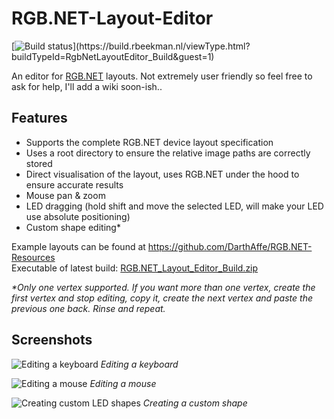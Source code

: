 
# RGB.NET-Layout-Editor

[![Build status](https://build.rbeekman.nl/app/rest/builds/buildType:(id:RgbNetLayoutEditor_Build)/statusIcon.svg)](https://build.rbeekman.nl/viewType.html?buildTypeId=RgbNetLayoutEditor_Build&guest=1)

An editor for [RGB.NET](https://github.com/DarthAffe/RGB.NET) layouts. Not extremely user friendly so feel free to ask for help, I'll add a wiki soon-ish..

## Features

 - Supports the complete RGB.NET device layout specification
 - Uses a root directory to ensure the relative image paths are correctly stored
 - Direct visualisation of the layout, uses RGB.NET under the hood to ensure accurate results
 - Mouse pan & zoom
 - LED dragging (hold shift and move the selected LED, will make your LED use absolute positioning)
 - Custom shape editing*
 

Example layouts can be found at https://github.com/DarthAffe/RGB.NET-Resources  
Executable of latest build: [RGB.NET_Layout_Editor_Build.zip]( https://build.rbeekman.nl/repository/downloadAll/RgbNetLayoutEditor_Build/.lastSuccessful/artifacts.zip)

*\*Only one vertex supported. If you want more than one vertex, create the first vertex and stop editing, copy it, create the next vertex and paste the previous one back. Rinse and repeat.*

## Screenshots
![Editing a keyboard](https://i.imgur.com/BYn8HW8.png)
_Editing a keyboard_  

![Editing a mouse](https://i.imgur.com/haDmrQW.png)
_Editing a mouse_  

![Creating custom LED shapes](https://i.imgur.com/iTbvHA2.png)
_Creating a custom shape_  
